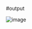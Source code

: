 #output

![image](https://github.com/nihadcodes/ostad-oop-dart-assignment/assets/93371785/62b40171-d4ad-4f08-b5b6-1c9b6a84aaf5)
